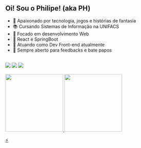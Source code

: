 ## Oi! Sou o Philipe! (aka PH)

-   💚 Apaixonado por tecnologia, jogos e histórias de fantasia
-   📚 Cursando Sistemas de Informação na UNIFACS
-   🗻 Focado em desenvolvimento Web
-   🌱 React e SpringBoot
-   💼 Atuando como Dev Front-end atualmente
-   🕺 Sempre aberto para feedbacks e bate papos

<div> 
  <br>
  <a href="https://twitter.com/imph_ill" target="_blank"><img src="https://img.shields.io/badge/-Twitter-%231DA1F2?style=for-the-badge&logo=twitter&logoColor=white&target=_blank" target="_blank"></a>
  <a href = "mailto:philipe_02@hotmail.com"><img src="https://img.shields.io/badge/-hotmail-%23333?style=for-the-badge&logo=gmail&logoColor=white" target="_blank"/></a>
  <a href="https://www.linkedin.com/in/philipe-santos-b6985116a/" target="_blank"><img src="https://img.shields.io/badge/-LinkedIn-%230077B5?style=for-the-badge&logo=linkedin&logoColor=white" target="_blank"></a>
</div>

<div>
<br>
  <a href="https://github.com/philipe02">
  <img height="180em" src="https://github-readme-stats.vercel.app/api?username=philipe02&count_private=true&include_all_commits=true&show_icons=true&theme=merko"/>
  <img height="180em" src="https://github-readme-stats.vercel.app/api/top-langs/?username=philipe02&theme=merko&layout=compact"/>
</div>

⚡
